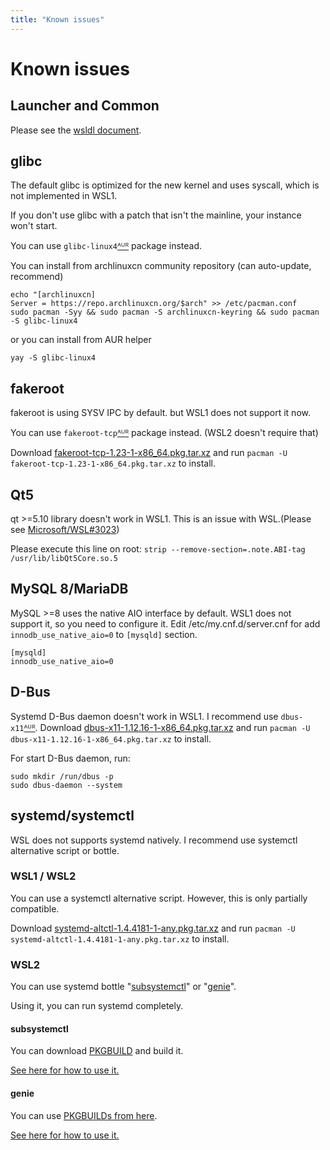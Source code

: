 ```yaml
---
title: "Known issues"
---
```

# Known issues

## Launcher and Common
Please see the [wsldl document](https://git.io/wsldl-doc).

## glibc
The default glibc is optimized for the new kernel and uses syscall, which is not implemented in WSL1.

If you don't use glibc with a patch that isn't the mainline, your instance won't start.

You can use `glibc-linux4`[ᴬᵁᴿ](https://aur.archlinux.org/packages/glibc-linux4) package instead.

You can install from archlinuxcn community repository (can auto-update, recommend)
```
echo "[archlinuxcn]
Server = https://repo.archlinuxcn.org/$arch" >> /etc/pacman.conf
sudo pacman -Syy && sudo pacman -S archlinuxcn-keyring && sudo pacman -S glibc-linux4
```
or you can install from AUR helper
```
yay -S glibc-linux4
```

## fakeroot
fakeroot is using SYSV IPC by default.
but WSL1 does not support it now.

You can use `fakeroot-tcp`[ᴬᵁᴿ](https://aur.archlinux.org/packages/fakeroot-tcp/) package instead. (WSL2 doesn't require that)

Download [fakeroot-tcp-1.23-1-x86_64.pkg.tar.xz](https://github.com/yuk7/arch-prebuilt/releases/download/18082100/fakeroot-tcp-1.23-1-x86_64.pkg.tar.xz) and run ```pacman -U fakeroot-tcp-1.23-1-x86_64.pkg.tar.xz``` to install.

## Qt5
qt >=5.10 library doesn't work in WSL1. This is an issue with WSL.(Please see [Microsoft/WSL#3023](https://github.com/Microsoft/WSL/issues/3023))

Please execute this line on root:
```strip --remove-section=.note.ABI-tag /usr/lib/libQt5Core.so.5```

## MySQL 8/MariaDB
MySQL >=8 uses the native AIO interface by default. WSL1 does not support it, so you need to configure it.
Edit /etc/my.cnf.d/server.cnf for add `innodb_use_native_aio=0` to `[mysqld]` section.
```
[mysqld]
innodb_use_native_aio=0
```

## D-Bus
Systemd D-Bus daemon doesn't work in WSL1.
I recommend use `dbus-x11`[ᴬᵁᴿ](https://aur.archlinux.org/packages/dbus-x11/).
Download [dbus-x11-1.12.16-1-x86_64.pkg.tar.xz](https://github.com/yuk7/arch-prebuilt/releases/download/20051200/dbus-x11-1.12.16-1-x86_64.pkg.tar.xz) and run ```pacman -U dbus-x11-1.12.16-1-x86_64.pkg.tar.xz``` to install.

For start D-Bus daemon, run:
```
sudo mkdir /run/dbus -p
sudo dbus-daemon --system
```

## systemd/systemctl
WSL does not supports systemd natively.
I recommend use systemctl alternative script or bottle.

### WSL1 / WSL2
You can use a systemctl alternative script.
However, this is only partially compatible.

Download [systemd-altctl-1.4.4181-1-any.pkg.tar.xz](https://github.com/yuk7/arch-systemctl-alt/releases/download/1.4.4181-1/systemd-altctl-1.4.4181-1-any.pkg.tar.xz) and run ```pacman -U systemd-altctl-1.4.4181-1-any.pkg.tar.xz``` to install.

### WSL2
You can use systemd bottle "[subsystemctl](https://github.com/sorah/subsystemctl)" or "[genie](https://github.com/arkane-systems/genie)".

Using it, you can run systemd completely.

#### subsystemctl
You can download [PKGBUILD](https://raw.githubusercontent.com/sorah/arch.sorah.jp/master/aur-sorah/PKGBUILDs/subsystemctl/PKGBUILD) and build it.

[See here for how to use it.](https://github.com/sorah/subsystemctl#usage)

#### genie
You can use [PKGBUILDs from here](https://gist.github.com/arlllk/7001c521de601f01735af5ca440f03ae).

[See here for how to use it.](https://github.com/arkane-systems/genie#usage)
